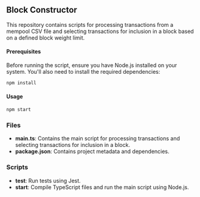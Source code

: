 ## Block Constructor

This repository contains scripts for processing transactions from a mempool CSV file and selecting transactions for inclusion in a block based on a defined block weight limit.

#### Prerequisites

Before running the script, ensure you have Node.js installed on your system. You'll also need to install the required dependencies:

```bash
npm install
```

#### Usage

```bash
npm start
```

### Files

- **main.ts**: Contains the main script for processing transactions and selecting transactions for inclusion in a block.
- **package.json**: Contains project metadata and dependencies.

### Scripts

- **test**: Run tests using Jest.
- **start**: Compile TypeScript files and run the main script using Node.js.
